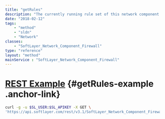 ```yaml
---
title: "getRules"
description: "The currently running rule set of this network component firewall."
date: "2018-02-12"
tags:
    - "method"
    - "sldn"
    - "Network"
classes:
    - "SoftLayer_Network_Component_Firewall"
type: "reference"
layout: "method"
mainService : "SoftLayer_Network_Component_Firewall"
---
```


# [REST Example](#getRules-example) <a href="/article/rest/"><i class="fas fa-question"></i></a> {#getRules-example .anchor-link} 
```bash
curl -g -u $SL_USER:$SL_APIKEY -X GET \
'https://api.softlayer.com/rest/v3.1/SoftLayer_Network_Component_Firewall/{SoftLayer_Network_Component_FirewallID}/getRules'
```
